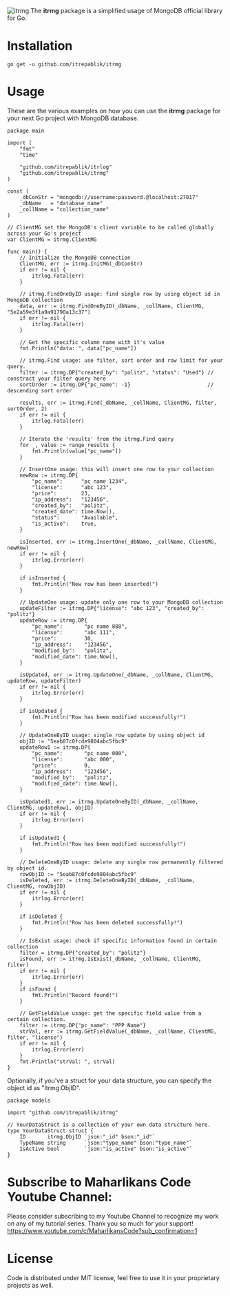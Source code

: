 ![itrmg](https://user-images.githubusercontent.com/58651329/80572103-4772f180-8a30-11ea-8e4b-19c79ccb753d.png)
The **itrmg** package is a simplified usage of MongoDB official library for Go.

# Installation
```
go get -u github.com/itrepablik/itrmg
```

# Usage
These are the various examples on how you can use the **itrmg** package for your next Go project with MongoDB database.
```
package main

import (
	"fmt"
	"time"

	"github.com/itrepablik/itrlog"
	"github.com/itrepablik/itrmg"
)

const (
	_dbConStr = "mongodb://username:password.@localhost:27017"
	_dbName   = "database_name"
	_collName = "collection_name"
)

// ClientMG set the MongoDB's client variable to be called globally across your Go's project
var ClientMG = itrmg.ClientMG

func main() {
	// Initialize the MongoDB connection
	ClientMG, err := itrmg.InitMG(_dbConStr)
	if err != nil {
		itrlog.Fatal(err)
	}

	// itrmg.FindOneByID usage: find single row by using object id in MongoDB collection
	data, err := itrmg.FindOneByID(_dbName, _collName, ClientMG, "5e2a59e3f1a9a91790a13c37")
	if err != nil {
		itrlog.Fatal(err)
	}

	// Get the specific column name with it's value
	fmt.Println("data: ", data["pc_name"])

	// itrmg.Find usage: use filter, sort order and row limit for your query.
	filter := itrmg.DP{"created_by": "politz", "status": "Used"} // constract your filter query here
	sortOrder := itrmg.DP{"pc_name": -1}                         // descending sort order

	results, err := itrmg.Find(_dbName, _collName, ClientMG, filter, sortOrder, 2)
	if err != nil {
		itrlog.Fatal(err)
	}

	// Iterate the 'results' from the itrmg.Find query
	for _, value := range results {
		fmt.Println(value["pc_name"])
	}

	// InsertOne usage: this will insert one row to your collection
	newRow := itrmg.DP{
		"pc_name":      "pc name 1234",
		"license":      "abc 123",
		"price":        23,
		"ip_address":   "123456",
		"created_by":   "politz",
		"created_date": time.Now(),
		"status":       "Available",
		"is_active":    true,
	}

	isInserted, err := itrmg.InsertOne(_dbName, _collName, ClientMG, newRow)
	if err != nil {
		itrlog.Error(err)
	}

	if isInserted {
		fmt.Println("New row has been inserted!")
	}

	// UpdateOne usage: update only one row to your MongoDB collection
	updateFilter := itrmg.DP{"license": "abc 123", "created_by": "politz"}
	updateRow := itrmg.DP{
		"pc_name":       "pc name 888",
		"license":       "abc 111",
		"price":         30,
		"ip_address":    "123456",
		"modified_by":   "politz",
		"modified_date": time.Now(),
	}

	isUpdated, err := itrmg.UpdateOne(_dbName, _collName, ClientMG, updateRow, updateFilter)
	if err != nil {
		itrlog.Error(err)
	}

	if isUpdated {
		fmt.Println("Row has been modified successfully!")
	}

	// UpdateOneByID usage: single row update by using object id
	objID := "5eab87c0fcde9804abc5fbc9"
	updateRow1 := itrmg.DP{
		"pc_name":       "pc name 000",
		"license":       "abc 000",
		"price":         0,
		"ip_address":    "123456",
		"modified_by":   "politz",
		"modified_date": time.Now(),
	}

	isUpdated1, err := itrmg.UpdateOneByID(_dbName, _collName, ClientMG, updateRow1, objID)
	if err != nil {
		itrlog.Error(err)
	}

	if isUpdated1 {
		fmt.Println("Row has been modified successfully!")
	}

	// DeleteOneByID usage: delete any single row permanently filtered by object id.
	rowObjID := "5eab87c0fcde9804abc5fbc9"
	isDeleted, err := itrmg.DeleteOneByID(_dbName, _collName, ClientMG, rowObjID)
	if err != nil {
		itrlog.Error(err)
	}

	if isDeleted {
		fmt.Println("Row has been deleted successfully!")
	}
	
	// IsExist usage: check if specific information found in certain collection
	filter = itrmg.DP{"created_by": "politz"}
	isFound, err := itrmg.IsExist(_dbName, _collName, ClientMG, filter)
	if err != nil {
		itrlog.Error(err)
	}
	if isFound {
		fmt.Println("Record found!")
	}
	
	// GetFieldValue usage: get the specific field value from a certain collection.
	filter := itrmg.DP{"pc_name": "PPP Name"}
	strVal, err := itrmg.GetFieldValue(_dbName, _collName, ClientMG, filter, "license")
	if err != nil {
		itrlog.Error(err)
	}
	fmt.Println("strVal: ", strVal)
}
```
Optionally, if you've a struct for your data structure, you can specify the object id as "itrmg.ObjID".
```
package models

import "github.com/itrepablik/itrmg"

// YourDataStruct is a collection of your own data structure here.
type YourDataStruct struct {
	ID       itrmg.ObjID `json:"_id" bson:"_id"`
	TypeName string      `json:"type_name" bson:"type_name"`
	IsActive bool        `json:"is_active" bson:"is_active"`
}
```

# Subscribe to Maharlikans Code Youtube Channel:
Please consider subscribing to my Youtube Channel to recognize my work on any of my tutorial series. Thank you so much for your support!
https://www.youtube.com/c/MaharlikansCode?sub_confirmation=1

# License
Code is distributed under MIT license, feel free to use it in your proprietary projects as well.
